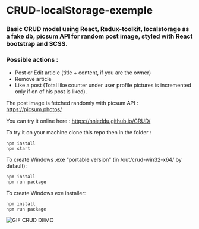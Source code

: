 # CRUD-localStorage-exemple
### Basic CRUD model using React, Redux-toolkit, localstorage as a fake db, picsum API for random post image, styled with React bootstrap and SCSS.  
  
### Possible actions :  
- Post or Edit article (title + content, if you are the owner)  
-	Remove article  
- Like a post (Total like counter under user profile pictures is incremented only if on of his post is liked).

The post image is fetched randomly with picsum API :
https://picsum.photos/

You can try it online here :
https://nnieddu.github.io/CRUD/

To try it on your machine clone this repo then in the folder :
```
npm install
npm start
```

To create Windows .exe "portable version" (in /out/crud-win32-x64/ by default):
```
npm install
npm run package
```

To create Windows exe installer:
```
npm install
npm run package
```

<img alt="GIF CRUD DEMO" src="https://github.com/nnieddu/CRUD-exemple/blob/main/img.gif"/>
